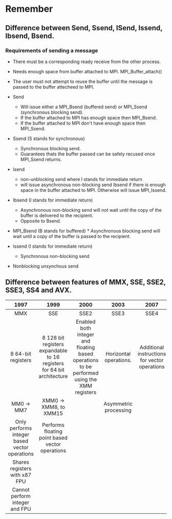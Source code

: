 # Remember

## Difference between Send, Ssend, ISend, Issend, Ibsend, Bsend.

### Requirements of sending a message
* There must be a corresponding ready receive from the other process.
* Needs enough space from buffer attached to MPI. MPI_Buffer_attach()
* The user must not attempt to reuse the buffer until the message is passed to the buffer attecheed to MPI.

* Send
  * Will issue either a MPI_Bsend (buffered send) or MPI_Ssend (synchronous blocking send).
  * If the buffer attached to MPI has enough space then MPI_Bsend.
  * If the buffer attached to MPI don't have enough space then MPI_Ssend.

* Ssend (S stands for synchronous)
    * Synchronous blocking send.
    * Guarantees thats the buffer passed can be safely recused once MPI_Ssend returns.

* Isend
    * non-unblocking send where I stands for immediate return
    * will issue asynchronous non-blocking send Ibsend if there is enough space in the buffer attached to MPI. Otherwise will issue MPI_Issend.

* Ibsend (I stands for immediate return)
    * Asynchronous non-blocking send will not wait until the copy of the buffer is delivered to the recipient.
    * Opposite to Bsend.

* MPI_Bsend (B stands for buffered)
        * Asynchronous blocking send will wait until a copy of the buffer is passed to the recipient.

* Issend (I stands for immediate return)
    * Synchronous non-blocking send

* Nonblocking unsynchous send

## Difference between features of MMX, SSE, SSE2, SSE3, SS4 and AVX.
| 1997                                          | 1999                                                                   | 2000                                                                                       | 2003                   | 2007                                          | 2011                                   |
|:---------------------------------------------:|:----------------------------------------------------------------------:|:------------------------------------------------------------------------------------------:|:----------------------:|:---------------------------------------------:|:--------------------------------------:|
| MMX                                           | SSE                                                                    | SSE2                                                                                       | SSE3                   | SSE4                                          | AVX                                    |
| 8 64-bit registers                            | 8 128 bit registers expandable to 16 registers for 64 bit architecture | Enabled both integer and floating based operations to be performed using the XMM registers | Horizontal operations. | Additional instructions for vector operations | 16 256 bit registers                   |
| MM0 -> MM7                                    | XMM0 -> XMM8, to XMM15                                                 |                                                                                            | Asymmetric processing  |                                               | YMM0 -> YMM15                          |
| Only performs integer based vector operations | Performs floating point based vector operations                        |                                                                                            |                        |                                               | New instructions for vector operations |
| Shares registers with x87 FPU                 |                                                                        |                                                                                            |                        |                                               |                                        |
| Cannot perform integer and FPU                |                                                                        |                                                                                            |                        |                                               |                                        |
